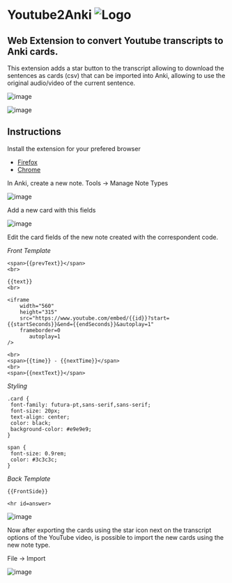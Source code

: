
# Youtube2Anki ![Logo](https://github.com/dobladov/youtube2Anki/raw/master/src/icons/icon48.png)

## Web Extension to convert **Youtube transcripts** to **Anki cards**.

This extension adds a star button to the transcript allowing to download the sentences as cards (csv) that can be imported into Anki, allowing to use the original audio/video of the current sentence.

![image](https://user-images.githubusercontent.com/1938043/59228047-1ea6fb00-8bd7-11e9-9da3-3b1d2df9abd6.png)

![image](https://user-images.githubusercontent.com/1938043/59226287-ebfb0380-8bd2-11e9-8f11-0ef5bd789801.png)


## Instructions

Install the extension for your prefered browser

+ [Firefox](https://addons.mozilla.org/en-US/firefox/addon/youtube2anki/)
+ [Chrome](https://chrome.google.com/webstore/detail/youtube2anki/boebbbjmbikafafhoelhdjeocceddngi)

In Anki, create a new note. Tools -> Manage Note Types

![image](https://user-images.githubusercontent.com/1938043/59226841-2a44f280-8bd4-11e9-89f4-b402e818ead8.png)

Add a new card with this fields

![image](https://user-images.githubusercontent.com/1938043/59227082-be16be80-8bd4-11e9-937f-573d73b1cf82.png)

Edit the card fields of the new note created with the correspondent code.

*Front Template*
```
<span>{{prevText}}</span>
<br>

{{text}}
<br>

<iframe
    width="560"
    height="315"
    src="https://www.youtube.com/embed/{{id}}?start={{startSeconds}}&end={{endSeconds}}&autoplay=1"
    frameborder=0
       autoplay=1
/>

<br>
<span>{{time}} - {{nextTime}}</span>
<br>
<span>{{nextText}}</span>
```

*Styling*
```
.card {
 font-family: futura-pt,sans-serif,sans-serif;
 font-size: 20px;
 text-align: center;
 color: black;
 background-color: #e9e9e9;
}

span {
 font-size: 0.9rem;
 color: #3c3c3c;
}

```
*Back Template*
```
{{FrontSide}}

<hr id=answer>
```

![image](https://user-images.githubusercontent.com/1938043/59227146-ebfc0300-8bd4-11e9-84c7-2e1f6a5987ef.png)


Now after exporting the cards using the star icon next on the transcript options of the YouTube video, is possible to import the new cards using the new note type.

File -> Import 

![image](https://user-images.githubusercontent.com/1938043/59227840-958fc400-8bd6-11e9-897c-505a25c5831a.png)
